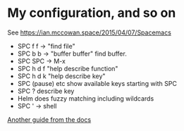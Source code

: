 # My configuration, and so on

See <https://ian.mccowan.space/2015/04/07/Spacemacs>

* SPC f f -> "find file"
* SPC b b -> "buffer buffer" find buffer.
* SPC SPC -> M-x
* SPC h d f "help describe function"
* SPC h d k "help describe key"
* SPC (pause) etc show available keys starting with SPC
* SPC ? describe key
* Helm does fuzzy matching including wildcards
* SPC ' -> shell

[Another guide from the docs](https://web.archive.org/web/20190423065450/https://juanjoalvarez.net/es/detail/2014/sep/19/vim-emacsevil-chaotic-migration-guide/)
